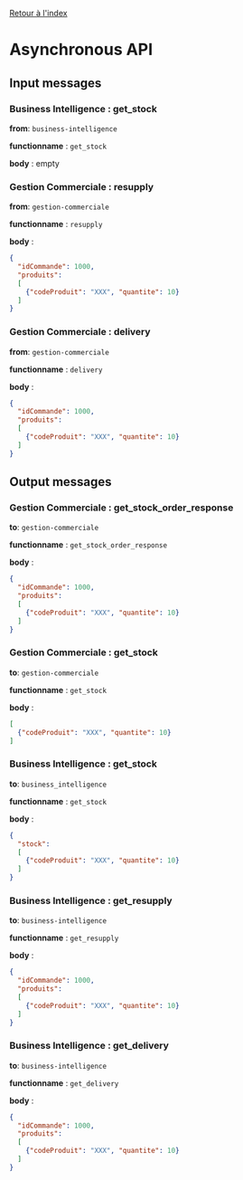 [Retour à l'index](index.md)

# Asynchronous API

## Input messages

### Business Intelligence : get_stock

**from**: `business-intelligence`

**functionname** : `get_stock`

**body** : empty

### Gestion Commerciale : resupply

**from**: `gestion-commerciale`

**functionname** : `resupply`

**body** :
```json
{
  "idCommande": 1000,
  "produits":
  [
    {"codeProduit": "XXX", "quantite": 10}
  ]
}
```

### Gestion Commerciale : delivery

**from**: `gestion-commerciale`

**functionname** : `delivery`

**body** : 
```json
{
  "idCommande": 1000,
  "produits":
  [
    {"codeProduit": "XXX", "quantite": 10}
  ]
}
```

## Output messages

### Gestion Commerciale : get_stock_order_response

**to**: `gestion-commerciale`

**functionname** : `get_stock_order_response`

**body** : 
```json
{
  "idCommande": 1000,
  "produits":
  [
    {"codeProduit": "XXX", "quantite": 10}
  ]
}
```

### Gestion Commerciale : get_stock

**to**: `gestion-commerciale`

**functionname** : `get_stock`

**body** : 
```json
[
  {"codeProduit": "XXX", "quantite": 10}
]
```

### Business Intelligence : get_stock

**to**: `business_intelligence`

**functionname** : `get_stock`

**body** : 
```json
{
  "stock":
  [
    {"codeProduit": "XXX", "quantite": 10}
  ]
}
```

### Business Intelligence : get_resupply

**to**: `business-intelligence`

**functionname** : `get_resupply`

**body** : 
```json
{
  "idCommande": 1000,
  "produits":
  [
    {"codeProduit": "XXX", "quantite": 10}
  ]
}
```

### Business Intelligence : get_delivery

**to**: `business-intelligence`

**functionname** : `get_delivery`

**body** : 
```json
{
  "idCommande": 1000,
  "produits":
  [
    {"codeProduit": "XXX", "quantite": 10}
  ]
}
```

